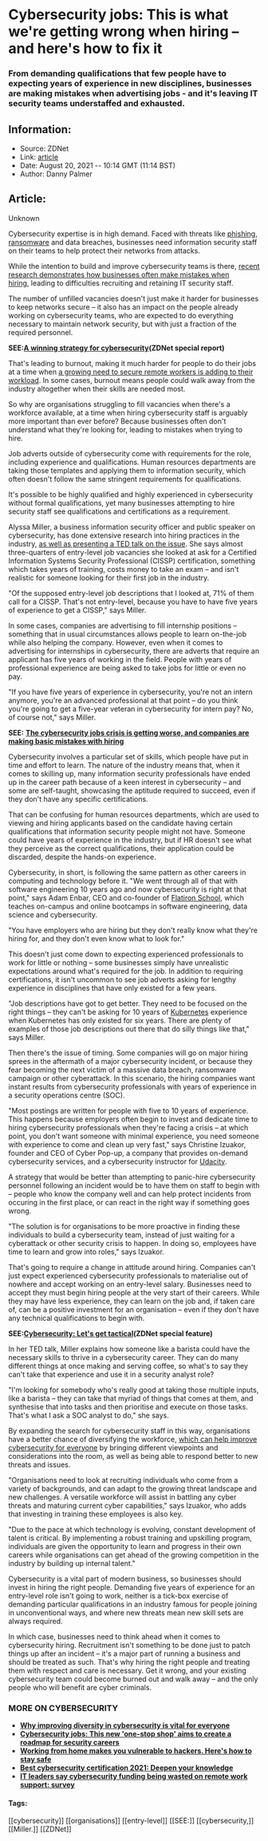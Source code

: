 # Cybersecurity jobs: This is what we're getting wrong when hiring – and here's how to fix it
### From demanding qualifications that few people have to expecting years of experience in new disciplines, businesses are making mistakes when advertising jobs - and it's leaving IT security teams understaffed and exhausted.

## Information:
+ Source: ZDNet
+ Link: [article](https://www.zdnet.com/article/cybersecurity-jobs-this-is-what-were-getting-wrong-when-hiring-and-heres-how-to-fix-it/)
+ Date: August 20, 2021 -- 10:14 GMT (11:14 BST)
+ Author: Danny Palmer


## Article:
Unknown

Cybersecurity expertise is in high demand. Faced with threats like [phishing](https://www.zdnet.com/article/what-is-phishing-how-to-protect-yourself-from-scam-emails-and-more/), [ransomware](https://www.zdnet.com/article/ransomware-an-executive-guide-to-one-of-the-biggest-menaces-on-the-web/) and data breaches, businesses need information security staff on their teams to help protect their networks from attacks. 

While the intention to build and improve cybersecurity teams is there, [recent research demonstrates how businesses often make mistakes when hiring,](https://www.zdnet.com/article/the-cybersecurity-jobs-crisis-is-getting-worse-and-companies-are-making-basic-mistakes-with-hiring/) leading to difficulties recruiting and retaining IT security staff.  


The number of unfilled vacancies doesn't just make it harder for businesses to keep networks secure – it also has an impact on the people already working on cybersecurity teams, who are expected to do everything necessary to maintain network security, but with just a fraction of the required personnel. 

**SEE:**[**A winning strategy for cybersecurity**](http://www.zdnet.com/topic/a-winning-strategy-for-cybersecurity/)**(ZDNet special report)**

That's leading to burnout, making it much harder for people to do their jobs at a time when [a growing need to secure remote workers is adding to their workload](https://www.zdnet.com/article/unsecured-servers-and-cloud-services-how-remote-work-has-increased-the-attack-surface-that-hackers-can-target/). In some cases, burnout means people could walk away from the industry altogether when their skills are needed most. 

So why are organisations struggling to fill vacancies when there's a workforce available, at a time when hiring cybersecurity staff is arguably more important than ever before? Because businesses often don't understand what they're looking for, leading to mistakes when trying to hire. 

Job adverts outside of cybersecurity come with requirements for the role, including experience and qualifications. Human resources departments are taking those templates and applying them to information security, which often doesn't follow the same stringent requirements for qualifications.  






It's possible to be highly qualified and highly experienced in cybersecurity without formal qualifications, yet many businesses attempting to hire security staff see qualifications and certifications as a requirement. 

Alyssa Miller, a business information security officer and public speaker on cybersecurity, has done extensive research into hiring practices in the industry, [as well as presenting a TED talk on the issue](https://www.youtube.com/watch?v=XTZ2LfH1_9I). She says almost three-quarters of entry-level job vacancies she looked at ask for a Certified Information Systems Security Professional (CISSP) certification, something which takes years of training, costs money to take an exam – and isn't realistic for someone looking for their first job in the industry. 

"Of the supposed entry-level job descriptions that I looked at, 71% of them call for a CISSP. That's not entry-level, because you have to have five years of experience to get a CISSP," says Miller. 


In some cases, companies are advertising to fill internship positions – something that in usual circumstances allows people to learn on-the-job while also helping the company. However, even when it comes to advertising for internships in cybersecurity, there are adverts that require an applicant has five years of working in the field. People with years of professional experience are being asked to take jobs for little or even no pay. 

"If you have five years of experience in cybersecurity, you're not an intern anymore, you're an advanced professional at that point – do you think you're going to get a five-year veteran in cybersecurity for intern pay? No, of course not," says Miller. 

**SEE:** [**The cybersecurity jobs crisis is getting worse, and companies are making basic mistakes with hiring**](https://www.zdnet.com/article/the-cybersecurity-jobs-crisis-is-getting-worse-and-companies-are-making-basic-mistakes-with-hiring/)

Cybersecurity involves a particular set of skills, which people have put in time and effort to learn. The nature of the industry means that, when it comes to skilling up, many information security professionals have ended up in the career path because of a keen interest in cybersecurity – and some are self-taught, showcasing the aptitude required to succeed, even if they don't have any specific certifications. 

That can be confusing for human resources departments, which are used to viewing and hiring applicants based on the candidate having certain qualifications that information security people might not have. Someone could have years of experience in the industry, but if HR doesn't see what they perceive as the correct qualifications, their application could be discarded, despite the hands-on experience. 

Cybersecurity, in short, is following the same pattern as other careers in computing and technology before it. "We went through all of that with software engineering 10 years ago and now cybersecurity is right at that point," says Adam Enbar, CEO and co-founder of [Flatiron School](https://www.zdnet.com/article/best-coding-bootcamp/), which teaches on-campus and online bootcamps in software engineering, data science and cybersecurity. 

"You have employers who are hiring but they don't really know what they're hiring for, and they don't even know what to look for." 

This doesn't just come down to expecting experienced professionals to work for little or nothing – some businesses simply have unrealistic expectations around what's required for the job. In addition to requiring certifications, it isn't uncommon to see job adverts asking for lengthy experience in disciplines that have only existed for a few years. 

"Job descriptions have got to get better. They need to be focused on the right things – they can't be asking for 10 years of [Kubernetes](https://www.zdnet.com/article/what-is-kubernetes-everything-your-business-needs-to-know/) experience when Kubernetes has only existed for six years. There are plenty of examples of those job descriptions out there that do silly things like that," says Miller. 

Then there's the issue of timing. Some companies will go on major hiring sprees in the aftermath of a major cybersecurity incident, or because they fear becoming the next victim of a massive data breach, ransomware campaign or other cyberattack. In this scenario, the hiring companies want instant results from cybersecurity professionals with years of experience in a security operations centre (SOC). 

"Most postings are written for people with five to 10 years of experience. This happens because employers often begin to invest and dedicate time to hiring cybersecurity professionals when they're facing a crisis – at which point, you don't want someone with minimal experience, you need someone with experience to come and clean up very fast," says Christine Izuakor, founder and CEO of Cyber Pop-up, a company that provides on-demand cybersecurity services, and a cybersecurity instructor for [Udacity](https://www.zdnet.com/article/best-online-learning-platform/).  

A strategy that would be better than attempting to panic-hire cybersecurity personnel following an incident would be to have them on staff to begin with – people who know the company well and can help protect incidents from occuring in the first place, or can react in the right way if something goes wrong. 

"The solution is for organisations to be more proactive in finding these individuals to build a cybersecurity team, instead of just waiting for a cyberattack or other security crisis to happen. In doing so, employees have time to learn and grow into roles," says Izuakor. 


That's going to require a change in attitude around hiring. Companies can't just expect experienced cybersecurity professionals to materialise out of nowhere and accept working on an entry-level salary. Businesses need to accept they must begin hiring people at the very start of their careers. While they may have less experience, they can learn on the job and, if taken care of, can be a positive investment for an organisation – even if they don't have any technical qualifications to begin with. 

**SEE:**[**Cybersecurity: Let's get tactical**](https://www.zdnet.com/topic/cybersecurity-lets-get-tactical/)**(ZDNet special feature)**

In her TED talk, Miller explains how someone like a barista could have the necessary skills to thrive in a cybersecurity career. They can do many different things at once making and serving coffee, so what's to say they can't take that experience and use it in a security analyst role? 

"I'm looking for somebody who's really good at taking those multiple inputs, like a barista – they can take that myriad of things that comes at them, and synthesise that into tasks and then prioritise and execute on those tasks. That's what I ask a SOC analyst to do," she says. 

By expanding the search for cybersecurity staff in this way, organisations have a better chance of diversifying the workforce, [which can help improve cybersecurity for everyone](https://www.zdnet.com/article/why-improving-diversity-in-cybersecurity-is-vital-for-everyone/) by bringing different viewpoints and considerations into the room, as well as being able to respond better to new threats and issues. 

"Organisations need to look at recruiting individuals who come from a variety of backgrounds, and can adapt to the growing threat landscape and new challenges. A versatile workforce will assist in battling any cyber threats and maturing current cyber capabilities," says Izuakor, who adds that investing in training these employees is also key.  

"Due to the pace at which technology is evolving, constant development of talent is critical. By implementing a robust training and upskilling program, individuals are given the opportunity to learn and progress in their own careers while organisations can get ahead of the growing competition in the industry by building up internal talent." 

Cybersecurity is a vital part of modern business, so businesses should invest in hiring the right people. Demanding five years of experience for an entry-level role isn't going to work, neither is a tick-box exercise of demanding particular qualifications in an industry famous for people joining in unconventional ways, and where new threats mean new skill sets are always required. 

In which case, businesses need to think ahead when it comes to cybersecurity hiring. Recruitment isn't something to be done just to patch things up after an incident – it's a major part of running a business and should be treated as such. That's why hiring the right people and treating them with respect and care is necessary. Get it wrong, and your existing cybersecurity team could become burned out and walk away – and the only people who will benefit are cyber criminals. 

### **MORE ON CYBERSECURITY**

* [**Why improving diversity in cybersecurity is vital for everyone**](https://www.zdnet.com/article/why-improving-diversity-in-cybersecurity-is-vital-for-everyone/)
* [**Cybersecurity jobs: This new 'one-stop shop' aims to create a roadmap for security careers**](https://www.zdnet.com/article/cybersecurity-jobs-this-new-one-stop-shop-aims-to-create-a-roadmap-for-security-careers/)
* [**Working from home makes you vulnerable to hackers. Here's how to stay safe**](https://www.cnet.com/news/working-from-home-makes-you-vulnerable-to-hackers-heres-how-to-stay-safe/)
* [**Best cybersecurity certification 2021: Deepen your knowledge**](https://www.zdnet.com/article/best-cybersecurity-certification/)
* [**IT leaders say cybersecurity funding being wasted on remote work support: survey**](https://www.zdnet.com/article/it-leaders-say-cybersecurity-funding-being-wasted-on-remote-work-support-survey/)





#### Tags:
[[cybersecurity]] [[organisations]] [[entry-level]] [[SEE:]] [[cybersecurity,]] [[Miller.]] [[ZDNet]]
